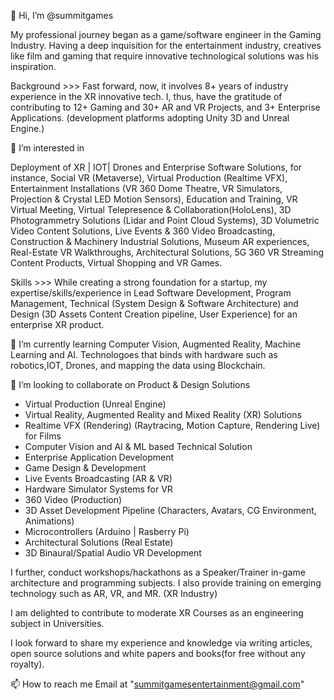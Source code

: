 👋 Hi, I’m @summitgames

My professional journey began as a game/software engineer in the Gaming Industry. Having a deep inquisition for the entertainment industry, creatives like film and gaming that require innovative technological solutions was his inspiration.

Background >>>
Fast forward, now, it involves 8+ years of industry experience in the XR innovative tech. I, thus, have the gratitude of contributing to 12+ Gaming and 30+ AR and VR Projects, and 3+ Enterprise Applications. (development platforms adopting Unity 3D and Unreal Engine.)

👀 I’m interested in

Deployment of XR | IOT| Drones and Enterprise Software Solutions, for instance, Social VR (Metaverse), Virtual Production (Realtime VFX), Entertainment Installations (VR 360 Dome Theatre, VR Simulators, Projection & Crystal LED Motion Sensors), Education and Training, VR Virtual Meeting, Virtual Telepresence & Collaboration(HoloLens), 3D Photogrammetry Solutions (Lidar and Point Cloud Systems), 3D Volumetric Video Content Solutions, Live Events & 360 Video Broadcasting, Construction & Machinery Industrial Solutions, Museum AR experiences, Real-Estate VR Walkthroughs, Architectural Solutions, 5G 360 VR Streaming Content Products, Virtual Shopping and VR Games.


Skills >>>
While creating a strong foundation for a startup, my expertise/skills/experience in Lead Software Development, Program Management, Technical (System Design & Software Architecture) and Design (3D Assets Content Creation pipeline, User Experience) for an enterprise XR product.


🌱 I’m currently learning
Computer Vision, Augmented Reality, Machine Learning and AI. Technologoes that binds with hardware such as robotics,IOT, Drones, and mapping the data using Blockchain.


💞️ I’m looking to collaborate on
Product & Design Solutions

- Virtual Production (Unreal Engine)
- Virtual Reality, Augmented Reality and Mixed Reality (XR) Solutions
- Realtime VFX (Rendering) (Raytracing, Motion Capture, Rendering Live) for Films
- Computer Vision and AI & ML based Technical Solution
- Enterprise Application Development
- Game Design & Development
- Live Events Broadcasting (AR & VR)
- Hardware Simulator Systems for VR
- 360 Video (Production)
- 3D Asset Development Pipeline (Characters, Avatars, CG Environment, Animations)
- Microcontrollers (Arduino | Rasberry Pi)
- Architectural Solutions (Real Estate)
- 3D Binaural/Spatial Audio VR Development

I further, conduct workshops/hackathons as a Speaker/Trainer in-game architecture and programming subjects. I also provide training on emerging technology such as AR, VR, and MR. (XR Industry)

I am delighted to contribute to moderate XR Courses as an engineering subject in Universities.

I look forward to share my experience and knowledge via writing articles, open source solutions and white papers and books(for free without any royalty).

📫 How to reach me 
Email at "summitgamesentertainment@gmail.com"


<!---
summitgames/summitgames is a ✨ special ✨ repository because its `README.md` (this file) appears on your GitHub profile.
You can click the Preview link to take a look at your changes.
--->
